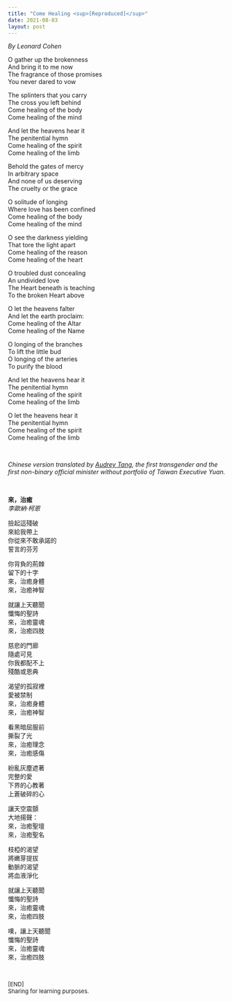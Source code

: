 ```yaml
---
title: "Come Healing <sup>[Reproduced]</sup>"
date: 2021-08-03
layout: post
---
```


*By Leonard Cohen*  

O gather up the brokenness  
And bring it to me now  
The fragrance of those promises  
You never dared to vow  

The splinters that you carry  
The cross you left behind  
Come healing of the body  
Come healing of the mind  

And let the heavens hear it  
The penitential hymn  
Come healing of the spirit  
Come healing of the limb  

Behold the gates of mercy  
In arbitrary space  
And none of us deserving  
The cruelty or the grace  

O solitude of longing   
Where love has been confined   
Come healing of the body   
Come healing of the mind   

O see the darkness yielding  
That tore the light apart  
Come healing of the reason  
Come healing of the heart  

O troubled dust concealing  
An undivided love  
The Heart beneath is teaching  
To the broken Heart above  

O let the heavens falter  
And let the earth proclaim:  
Come healing of the Altar  
Come healing of the Name  

O longing of the branches  
To lift the little bud  
O longing of the arteries  
To purify the blood  

And let the heavens hear it  
The penitential hymn  
Come healing of the spirit  
Come healing of the limb  

O let the heavens hear it  
The penitential hymn  
Come healing of the spirit  
Come healing of the limb  

<br>

*Chinese version translated by [Audrey Tang](https://en.wikipedia.org/wiki/Audrey_Tang), the first transgender and the first non-binary official minister without portfolio of Taiwan Executive Yuan.*

<br>

**來，治癒**  
*李歐納·柯恩*

撿起這殘破  
來給我帶上  
你從來不敢承諾的  
誓言的芬芳  

你背負的荊棘  
留下的十字  
來，治癒身體  
來，治癒神智  

就讓上天聽聞  
懺悔的聖詩  
來，治癒靈魂  
來，治癒四肢  

慈悲的門廊  
隨處可見  
你我都配不上  
殘酷或恩典  

渴望的孤寂裡  
愛被禁制  
來，治癒身體  
來，治癒神智  

看黑暗屈服前  
撕裂了光  
來，治癒理念  
來，治癒感傷  

紛亂灰塵遮著  
完整的愛  
下界的心教著  
上蒼破碎的心  

讓天空震顫  
大地揚聲：  
來，治癒聖壇  
來，治癒聖名  

枝椏的渴望  
將嫩芽提拔  
動脈的渴望  
將血液淨化  

就讓上天聽聞  
懺悔的聖詩  
來，治癒靈魂  
來，治癒四肢  

噢，讓上天聽聞  
懺悔的聖詩  
來，治癒靈魂  
來，治癒四肢  

<br>
<p>
<font size="2">
[END]
<br>
Sharing for learning purposes.
</font>
</p>
